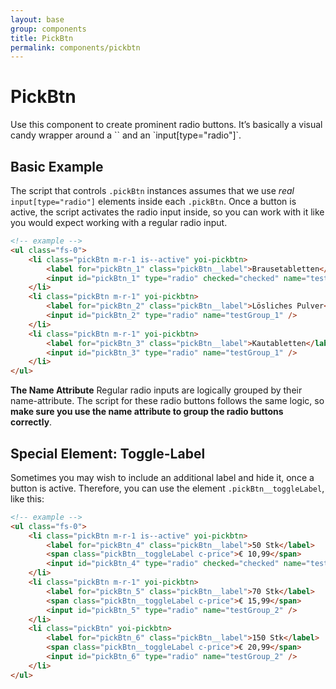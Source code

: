 ```yaml
---
layout: base
group: components
title: PickBtn
permalink: components/pickbtn
---
```


# PickBtn

<p class="intro">Use this component to create prominent radio buttons. It’s basically a visual candy wrapper around a `<label>` and an `input[type="radio"]`.</label></p>

## Basic Example

The script that controls `.pickBtn` instances assumes that we use *real* `input[type="radio"]` elements inside each `.pickBtn`. Once a button is active, the script activates the radio input inside, so you can work with it like you would expect working with a regular radio input.

```html
<!-- example -->
<ul class="fs-0">
    <li class="pickBtn m-r-1 is--active" yoi-pickbtn>
        <label for="pickBtn_1" class="pickBtn__label">Brausetabletten</label>
        <input id="pickBtn_1" type="radio" checked="checked" name="testGroup_1" />
    </li>
    <li class="pickBtn m-r-1" yoi-pickbtn>
        <label for="pickBtn_2" class="pickBtn__label">Lösliches Pulver</label>
        <input id="pickBtn_2" type="radio" name="testGroup_1" />
    </li>
    <li class="pickBtn m-r-1" yoi-pickbtn>
        <label for="pickBtn_3" class="pickBtn__label">Kautabletten</label>
        <input id="pickBtn_3" type="radio" name="testGroup_1" />
    </li>
</ul>
```

<p class="hint"><b>The Name Attribute</b> Regular radio inputs are logically grouped by their name-attribute. The script for these radio buttons follows the same logic, so <b>make sure you use the name attribute to group the radio buttons correctly</b>.</p>

## Special Element: Toggle-Label

Sometimes you may wish to include an additional label and hide it, once a button is active. Therefore, you can use the element `.pickBtn__toggleLabel`, like this:

```html
<!-- example -->
<ul class="fs-0">
    <li class="pickBtn m-r-1 is--active" yoi-pickbtn>
        <label for="pickBtn_4" class="pickBtn__label">50 Stk</label>
        <span class="pickBtn__toggleLabel c-price">€ 10,99</span>
        <input id="pickBtn_4" type="radio" checked="checked" name="testGroup_2" />
    </li>
    <li class="pickBtn m-r-1" yoi-pickbtn>
        <label for="pickBtn_5" class="pickBtn__label">70 Stk</label>
        <span class="pickBtn__toggleLabel c-price">€ 15,99</span>
        <input id="pickBtn_5" type="radio" name="testGroup_2" />
    </li>
    <li class="pickBtn" yoi-pickbtn>
        <label for="pickBtn_6" class="pickBtn__label">150 Stk</label>
        <span class="pickBtn__toggleLabel c-price">€ 20,99</span>
        <input id="pickBtn_6" type="radio" name="testGroup_2" />
    </li>
</ul>
```